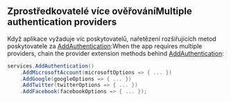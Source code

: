 ## <a name="multiple-authentication-providers"></a><span data-ttu-id="596e1-101">Zprostředkovatelé více ověřování</span><span class="sxs-lookup"><span data-stu-id="596e1-101">Multiple authentication providers</span></span>

<span data-ttu-id="596e1-102">Když aplikace vyžaduje víc poskytovatelů, nařetězení rozšiřujících metod poskytovatele za [AddAuthentication](/dotnet/api/microsoft.extensions.dependencyinjection.authenticationservicecollectionextensions.addauthentication):</span><span class="sxs-lookup"><span data-stu-id="596e1-102">When the app requires multiple providers, chain the provider extension methods behind [AddAuthentication](/dotnet/api/microsoft.extensions.dependencyinjection.authenticationservicecollectionextensions.addauthentication):</span></span>

```csharp
services.AddAuthentication()
    .AddMicrosoftAccount(microsoftOptions => { ... })
    .AddGoogle(googleOptions => { ... })
    .AddTwitter(twitterOptions => { ... })
    .AddFacebook(facebookOptions => { ... });
```
